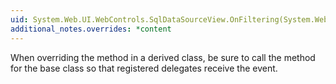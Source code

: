 ```yaml
---
uid: System.Web.UI.WebControls.SqlDataSourceView.OnFiltering(System.Web.UI.WebControls.SqlDataSourceFilteringEventArgs)
additional_notes.overrides: *content
---
```


<p>When overriding the <xref href="System.Web.UI.WebControls.SqlDataSourceView.OnFiltering(System.Web.UI.WebControls.SqlDataSourceFilteringEventArgs)"></xref> method in a derived class, be sure to call the <xref href="System.Web.UI.WebControls.SqlDataSourceView.OnFiltering(System.Web.UI.WebControls.SqlDataSourceFilteringEventArgs)"></xref> method for the base class so that registered delegates receive the event.</p>



